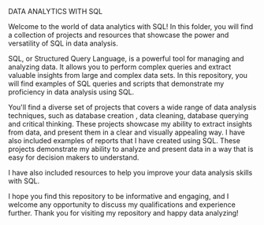 DATA ANALYTICS WITH SQL

Welcome to the world of data analytics with SQL! In this folder, you will find a collection of projects and resources that showcase the power and versatility of SQL in data analysis.

SQL, or Structured Query Language, is a powerful tool for managing and analyzing data. It allows you to perform complex queries and extract valuable insights from large and complex data sets. In this repository, you will find examples of SQL queries and scripts that demonstrate my proficiency in data analysis using SQL.

You'll find a diverse set of projects that covers a wide range of data analysis techniques, such as database creation , data cleaning, database querying and critical thinking. These projects showcase my ability to extract insights from data, and present them in a clear and visually appealing way. I have also included examples of reports that I have created using SQL. These projects demonstrate my ability to analyze and present data in a way that is easy for decision makers to understand.

I have also included resources to help you improve your data analysis skills with SQL.

I hope you find this repository to be informative and engaging, and I welcome any opportunity to discuss my qualifications and experience further. Thank you for visiting my repository and happy data analyzing!
